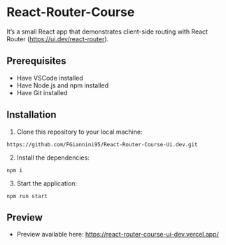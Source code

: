 # React-Router-Course
It’s a small React app that demonstrates client-side routing with React Router (https://ui.dev/react-router).
## Prerequisites
- Have VSCode installed
- Have Node.js and npm installed
- Have Git installed
## Installation
1. Clone this repository to your local machine:
```
https://github.com/FGiannini95/React-Router-Course-Ui.dev.git
````
2. Install the dependencies:
```
npm i
```
3. Start the application:
```
npm run start
```
## Preview
- Preview available here: https://react-router-course-ui-dev.vercel.app/

